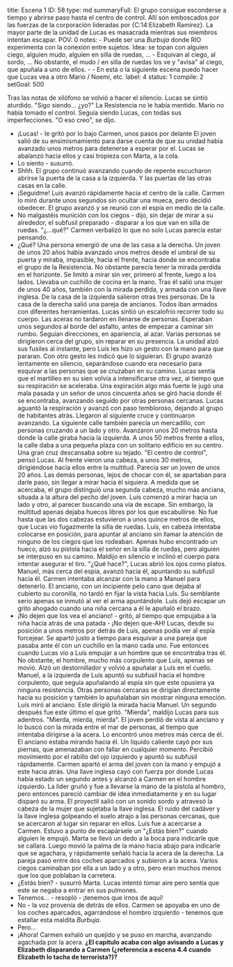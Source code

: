 title:          Escena 1
ID:             58
type:           md
summaryFull:    El grupo consigue esconderse a tiempo y abrirse paso hasta el centro de control. Allí son emboscados por las fuerzas de la corporación lideradas por {C:14:Elizabeth Ramírez}. La mayor parte de la unidad de Lucas es masacrada mientras sus miembros intentan escapar.
POV:            0
notes:          - Puede ser una *Burbuja* donde RIO experimenta con la conexión entre sujetos. Idea: se topan con alguien ciego, alguien mudo, alguien en silla de ruedas, ... 
                - Esquivan al ciego, al sordo, ... No obstante, el mudo / en silla de ruedas los ve y "avisa" al ciego, que apuñala a uno de ellos.
                - - En esta o la siguiente escena puedo hacer que Lucas vea a otro Mario / Noemí, etc.
label:          4
status:         1
compile:        2
setGoal:        500


Tras las notas de xilófono se volvió a hacer el silencio. Lucas se sintió aturdido.
"Sigo siendo... ¿yo?"
La Resistencia no le había mentido. Mario no había tomado el control. Seguía siendo Lucas, con todas sus imperfecciones.
"O eso creo", se dijo.
- ¡Lucas! - le gritó por lo bajo Carmen, unos pasos por delante
El joven salió de su ensimismamiento para darse cuenta de que su unidad había avanzado unos metros para detenerse a esperar por el.
Lucas se abalanzó hacia ellos y casi tropieza con Marta, a la cola.
- Lo siento - susurró.
- Shhh.
El grupo continuó avanzando cuando de repente escucharon abrirse la puerta de la casa a la izquierda. Y las puertas de las otras casas en la calle.
- ¡Seguidme!
Luís avanzó rápidamente hacia el centro de la calle.
Carmen lo miró durante unos segundos sin ocultar una mueca, pero decidió obedecer. El grupo avanzó y se reunió con el espía en medio de la calle.
- No malgastéis munición con los ciegos - dijo, sin dejar de mirar a su alrededor, el subfusil preparado - disparar a los que van en silla de ruedas.
"¿...qué?"
Carmen verbalizó lo que no solo Lucas parecía estar pensando.
- ¿Qué?
Una persona emergió de una de las casa a la derecha. Un joven de unos 20 años había avanzado unos metros desde el umbral de su puerta y miraba, impasible, hacia el frente, hacia donde se encontraba el grupo de la Resistencia. No obstante parecía tener la mirada perdida en el horizonte. Se limitó a mirar sin ver, primero al frente, luego a los lados.
Llevaba un cuchillo de cocina en la mano.
Tras él salió una mujer de unos 40 años, también con la mirada perdida, y armada con una llave inglesa. De la casa de la izquierda salieron otras tres personas. De la casa de la derecha salió una pareja de ancianos.
Todos iban armados con diferentes herramientas. Lucas sintió un escalofrío recorrer todo su cuerpo.
Las aceras no tardaron en llenarse de personas. Esperaban unos segundos al borde del asfalto, antes de empezar a caminar sin rumbo. Seguían direcciones, en apariencia, al azar.
Varias personas se dirigieron cerca del grupo, sin reparar en su presencia. La unidad alzó sus fusiles al instante, pero Luís les hizo un gesto con la mano para que pararan. Con otro gesto les indicó que lo siguieran.
El grupo avanzó lentamente en silencio, separándose cuando era necesario para esquivar a las personas que se cruzaban en su camino. Lucas sentía que el martilleo en su sien volvía a intensificarse otra vez, al tiempo que su respiración se aceleraba.
Una expiración algo más fuerte le jugó una mala pasada y un señor de unos cincuenta años se giró hacia donde él se encontraba, avanzando seguido por otras personas cercanas.
Lucas aguantó la respiración y avanzó con paso tembloroso, dejando al grupo de habitantes atrás.
Llegaron al siguiente cruce y continuaron avanzando. La siguiente calle también parecía un mercadillo, con personas cruzando a un lado y otro. Avanzaron unos 20 metros hasta donde la calle giraba hacia la izquierda.
A unos 50 metros frente a ellos, la calle daba a una pequeña plaza con un solitario edificio en su centro. Una gran cruz descansaba sobre su tejado.
"El centro de control", pensó Lucas.
Al frente vieron una cabeza, a unos 30 metros, dirigiéndose hacia ellos entre la multitud. Parecía ser un joven de unos 20 años. Las demás personas, lejos de chocar con él, se apartaban para darle paso, sin llegar a mirar hacia él siquiera.
A medida que se acercaba, el grupo distinguió una segunda cabeza, mucho más anciana, situada a la altura del pecho del joven.
Luís comenzó a mirar hacia un lado y otro, al parecer buscando una vía de escape. Sin embargo, la multitud apenas dejaba huecos libres por los que escabullirse.
No fue hasta que las dos cabezas estuvieron a unos quince metros de ellos, que Lucas vio fugazmente la silla de ruedas.
Luís, en cabeza intentaba colocarse en posición, para apuntar al anciano sin llamar la atención de ninguno de los ciegos que los rodeaban. Apenas hubo encontrado un hueco, alzó su pistola hacia el señor en la silla de ruedas, pero alguien se interpuso en su camino. Maldijo en silencio e inclinó el cuerpo para intentar asegurar el tiro.
"¿Qué hace?", Lucas abrió los ojos como platos. Manuel, más cerca del espía, avanzó hacia él, apuntando su subfusil hacia él. Carmen intentaba alcanzar con la mano a Manuel para detenerlo.
El anciano, con un incipiente pelo cano que dejaba al cubierto su coronilla, no tardó en fijar la vista hacia Luís. Su semblante serio apenas se inmutó al ver el arma apuntándole.
Luís dejó escapar un grito ahogado cuando una niña cercana a él le apuñaló el brazo.
- ¡No dejen que los vea el anciano! - gritó, al tiempo que empujaba a la niña hacia atrás de una patada - ¡No dejen que-AH!
Lucas, desde su posición a unos metros por detrás de Luís, apenas podía ver al espía forcejear. Se apartó justo a tiempo para esquivar a una pareja que pasaba ante él con un cuchillo en la mano cada uno. Fue entonces cuando Lucas vio a Luís empujar a un hombre que se encontraba tras él. No obstante, el hombre, mucho más corpulento que Luís, apenas se movió. Alzó un destornillador y volvió a apuñalar a Luís en el cuello.
Manuel, a la izquierda de Luís apuntó su subfusil hacia el hombre corpulento, que seguía apuñalando al espía sin que este opusiera ya ninguna resistencia. Otras personas cercanas se dirigían directamente hacia su posición y también lo apuñalaban sin mostrar ninguna emoción.
Luís miró al anciano. Este dirigió la mirada hacia Manuel. Un segundo después fue este último el que gritó.
"Mierda", maldijo Lucas para sus adentros. "Mierda, mierda, mierda".
El joven perdió de vista al anciano y lo buscó con la mirada entre el mar de personas, al tiempo que intentaba dirigirse a la acera. Lo encontró unos metros más cerca de él.
El anciano estaba mirando hacia él.
Un líquido caliente cayó por sus piernas, que amenazaban con fallar en cualquier momento.
Percibió movimiento por el rabillo del ojo izquierdo y apuntó su subfusil rápidamente. Carmen apartó el arma del joven con la mano y empujó a este hacia atrás. Una llave inglesa cayó con fuerza por donde Lucas había estado un segundo antes y alcanzó a Carmen en el hombre izquierdo.
La líder gruñó y fue a llevarse la mano de la pistola al hombro, pero entonces pareció cambiar de idea inmediatamente y en su lugar disparó su arma. El proyectil salió con un sonido sordo y atravesó la cabeza de la mujer que sujetaba la llave inglesa. El ruido del cadáver y la llave inglesa golpeando el suelo atrajo a las personas cercanas, que se acercaron al lugar sin reparar en ellos.
Luís fue a acercarse a Carmen. Estuvo a punto de escapársele un "¿Estás bien?" cuando alguien le empujó.
Marta se llevó un dedo a la boca para indicarle que se callara. Luego movió la palma de la mano hacia abajo para indicarle que se agachara, y rápidamente señaló hacia la acera de la derecha.
La pareja pasó entre dos coches aparcados y subieron a la acera. Varios ciegos caminaban por ella a un lado y a otro, pero eran muchos menos que los que poblaban la carretera.
- ¿Estás bien? - susurró Marta.
Lucas intentó tomar aire pero sentía que este se negaba a entrar en sus pulmones.
- Tenemos... - resopló - ¡tenemos que irnos de aquí!
- No - la voz provenía de detrás de ellos. Carmen se apoyaba en uno de los coches aparcados, agarrándose el hombro izquierdo - tenemos que estallar esta maldita *Burbuja*.
- Pero...
- ¡Ahora!
Carmen exhaló un quejido y se puso en marcha, avanzando agachada por la acera.
**¿El capítulo acaba con algo avisando a Lucas y Elizabeth disparando a Carmen (¿referencia a escena 4.4 cuando Elizabeth lo tacha de terrorista?)?**